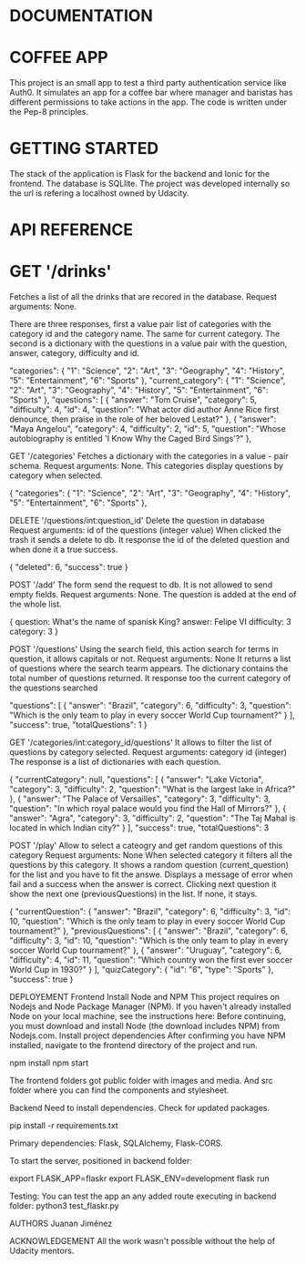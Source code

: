 # DOCUMENTATION
# COFFEE APP
This project is an small app to test a third party authentication service like Auth0. It simulates an app for a coffee bar where manager and baristas has different permissions to take actions in the app. The code is written under the Pep-8 principles.

# GETTING STARTED
The stack of the application is Flask for the backend and Ionic for the frontend. The database is SQLlite. The project was developed internally so the url is refering a localhost owned by Udacity.

# API REFERENCE
# GET '/drinks'
Fetches a list of all the drinks that are recored in the database. Request arguments: None. 


 There are three responses, first a value pair list of categories with the category id and the category name. The same for current category. The second is a dictionary with the questions in a value pair with the question, answer, category, difficulty and id.

"categories": { "1": "Science", "2": "Art", "3": "Geography", "4": "History", "5": "Entertainment", "6": "Sports" }, "current_category": { "1": "Science", "2": "Art", "3": "Geography", "4": "History", "5": "Entertainment", "6": "Sports" }, "questions": [ { "answer": "Tom Cruise", "category": 5, "difficulty": 4, "id": 4, "question": "What actor did author Anne Rice first denounce, then praise in the role of her beloved Lestat?" }, { "answer": "Maya Angelou", "category": 4, "difficulty": 2, "id": 5, "question": "Whose autobiography is entitled 'I Know Why the Caged Bird Sings'?" },

GET '/categories'
Fetches a dictionary with the categories in a value - pair schema. Request arguments: None. This categories display questions by category when selected.

{ "categories": { "1": "Science", "2": "Art", "3": "Geography", "4": "History", "5": "Entertainment", "6": "Sports" },

DELETE '/questions/int:question_id'
Delete the question in database Request arguments: id of the questions (integer value) When clicked the trash it sends a delete to db. It response the id of the deleted question and when done it a true success.

{ "deleted": 6, "success": true }

POST '/add'
The form send the request to db. It is not allowed to send empty fields. Request arguments: None. The question is added at the end of the whole list.

{ question: What's the name of spanisk King? answer: Felipe VI difficulty: 3 category: 3 }

POST '/questions'
Using the search field, this action search for terms in question, it allows capitals or not. Request arguments: None It returns a list of questions where the search tearm appears. The dictionary contains the total number of questions returned. It response too the current category of the questions searched

"questions": [ { "answer": "Brazil", "category": 6, "difficulty": 3, "question": "Which is the only team to play in every soccer World Cup tournament?" } ], "success": true, "totalQuestions": 1 }

GET '/categories/int:category_id/questions'
It allows to filter the list of questions by category selected. Request arguments: category id (integer) The response is a list of dictionaries with each question.

{ "currentCategory": null, "questions": [ { "answer": "Lake Victoria", "category": 3, "difficulty": 2, "question": "What is the largest lake in Africa?" }, { "answer": "The Palace of Versailles", "category": 3, "difficulty": 3, "question": "In which royal palace would you find the Hall of Mirrors?" }, { "answer": "Agra", "category": 3, "difficulty": 2, "question": "The Taj Mahal is located in which Indian city?" } ], "success": true, "totalQuestions": 3

POST '/play'
Allow to select a cateogry and get random questions of this category Request arguments: None When selected category it filters all the questions by this category. It shows a random question (current_question) for the list and you have to fit the answe. Displays a message of error when fail and a success when the answer is correct. Clicking next question it show the next one (previousQuestions) in the list. If none, it stays.

{ "currentQuestion": { "answer": "Brazil", "category": 6, "difficulty": 3, "id": 10, "question": "Which is the only team to play in every soccer World Cup tournament?" }, "previousQuestions": [ { "answer": "Brazil", "category": 6, "difficulty": 3, "id": 10, "question": "Which is the only team to play in every soccer World Cup tournament?" }, { "answer": "Uruguay", "category": 6, "difficulty": 4, "id": 11, "question": "Which country won the first ever soccer World Cup in 1930?" } ], "quizCategory": { "id": "6", "type": "Sports" }, "success": true }

DEPLOYEMENT
Frontend
Install Node and NPM This project requires on Nodejs and Node Package Manager (NPM). If you haven't already installed Node on your local machine, see the instructions here: Before continuing, you must download and install Node (the download includes NPM) from Nodejs.com. Install project dependencies After confirming you have NPM installed, navigate to the frontend directory of the project and run.

npm install npm start

The frontend folders got public folder with images and media. And src folder where you can find the components and stylesheet.

Backend
Need to install dependencies. Check for updated packages.

pip install -r requirements.txt

Primary dependencies: Flask, SQLAlchemy, Flask-CORS.

To start the server, positioned in backend folder:

export FLASK_APP=flaskr export FLASK_ENV=development flask run

Testing: You can test the app an any added route executing in backend folder:
python3 test_flaskr.py

AUTHORS
Juanan Jiménez

ACKNOWLEDGEMENT
All the work wasn't possible without the help of Udacity mentors.
